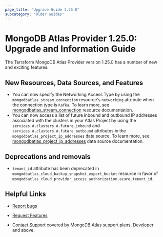 ```yaml
---
page_title: "Upgrade Guide 1.25.0"
subcategory: "Older Guides"
---
```


# MongoDB Atlas Provider 1.25.0: Upgrade and Information Guide

The Terraform MongoDB Atlas Provider version 1.25.0 has a number of new and exciting features.

## New Resources, Data Sources, and Features

- You can now specify the Networking Access Type by using the `mongodbatlas_stream_connection` resource's `networking` attribute when the connection type is `Kafka`. To learn more, see [mongodbatlas_stream_connection](https://registry.terraform.io/providers/mongodb/mongodbatlas/latest/docs/resources/stream_connection) resource documentation.
- You can now access a list of future inbound and outbound IP addresses associated with the clusters in your Atlas Project by using the `services.#.clusters.#.future_inbound` and `services.#.clusters.#.future_outbound` attributes in the `mongodbatlas_project_ip_addresses` data source. To learn more, see [mongodbatlas_project_ip_addresses](https://registry.terraform.io/providers/mongodb/mongodbatlas/latest/docs/data-sources/project_ip_addresses) data source documentation.

## Deprecations and removals

- `tenant_id` attribute has been deprecated in `mongodbatlas_cloud_backup_snapshot_export_bucket` resource in favor of `mongodbatlas_cloud_provider_access_authorization.azure.tenant_id`.



## Helpful Links

* [Report bugs](https://github.com/mongodb/terraform-provider-mongodbatlas/issues)

* [Request Features](https://feedback.mongodb.com/forums/924145-atlas?category_id=370723)

* [Contact Support](https://docs.atlas.mongodb.com/support/) covered by MongoDB Atlas support plans, Developer and above.
